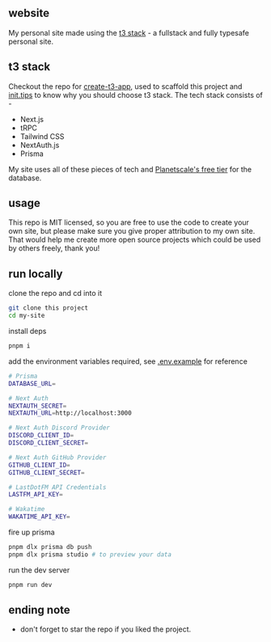 ## website
My personal site made using the [t3 stack](https://create.t3.gg) - a fullstack and fully typesafe personal site.

## t3 stack
Checkout the repo for [create-t3-app](https://github.com/t3-oss/create-t3-app), used to scaffold this project and [init.tips](https://init.tips) to know why you should choose t3 stack. The tech stack consists of -
- Next.js
- tRPC
- Tailwind CSS
- NextAuth.js
- Prisma

My site uses all of these pieces of tech and [Planetscale's free tier](https://planetscale.com) for the database.

## usage
This repo is MIT licensed, so you are free to use the code to create your own site, but please make sure you give proper attribution to my own site. That would help me create more open source projects which could be used by others freely, thank you!

## run locally
clone the repo and cd into it
```bash
git clone this project
cd my-site
```
install deps
```bash
pnpm i 
```
add the environment variables required, see [.env.example](/.env.example) for reference
```bash
# Prisma
DATABASE_URL=

# Next Auth
NEXTAUTH_SECRET=
NEXTAUTH_URL=http://localhost:3000

# Next Auth Discord Provider
DISCORD_CLIENT_ID=
DISCORD_CLIENT_SECRET=

# Next Auth GitHub Provider
GITHUB_CLIENT_ID=
GITHUB_CLIENT_SECRET=

# LastDotFM API Credentials
LASTFM_API_KEY=

# Wakatime
WAKATIME_API_KEY=
```
fire up prisma
```bash
pnpm dlx prisma db push
pnpm dlx prisma studio # to preview your data
```
run the dev server
```bash
pnpm run dev
```

## ending note
- don't forget to star the repo if you liked the project.
